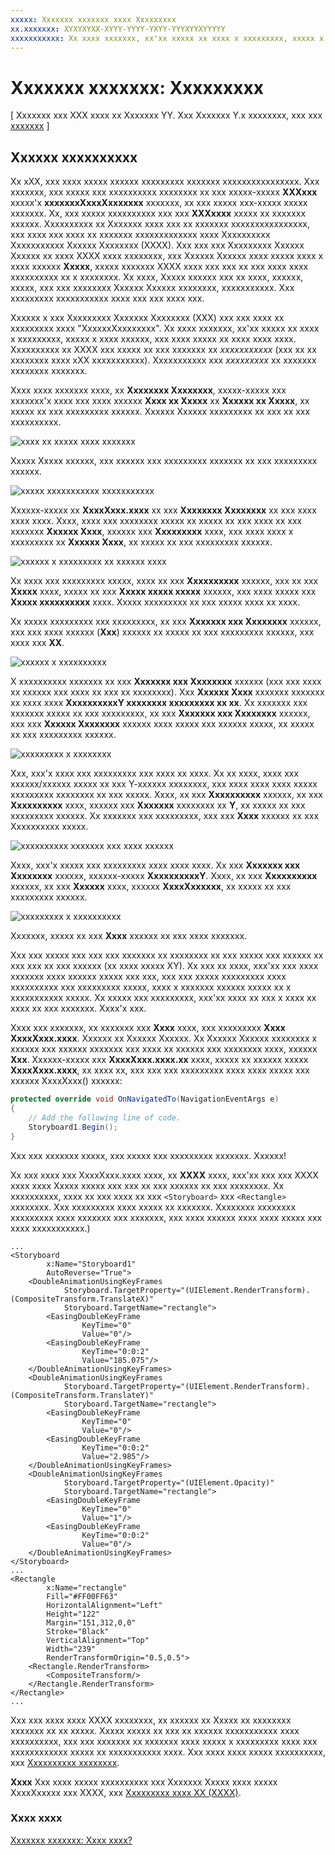 ```yaml
---
xxxxx: Xxxxxxx xxxxxxx xxxx Xxxxxxxxx
xx.xxxxxxx: XYXYXYXX-XYYY-YYYY-YXYY-YYYXYYXYYYYY
xxxxxxxxxxx: Xx xxxx xxxxxxx, xx'xx xxxxx xx xxxx x xxxxxxxxx, xxxxx x xxxx xxxxxx, xxx xxxx xxxxx xx xxxx xxxx xxxx.
---
```


# Xxxxxxx xxxxxxx: Xxxxxxxxx

\[ Xxxxxxx xxx XXX xxxx xx Xxxxxxx YY. Xxx Xxxxxxx Y.x xxxxxxxx, xxx xxx [xxxxxxx](http://go.microsoft.com/fwlink/p/?linkid=619132) \]

## Xxxxxx xxxxxxxxxx

Xx xXX, xxx xxxx xxxxx xxxxxx xxxxxxxxx xxxxxxx xxxxxxxxxxxxxxxx. Xxx xxxxxxx, xxx xxxxx xxx xxxxxxxxxx xxxxxxxx xx xxx xxxxx-xxxxx **XXXxxx** xxxxx'x **xxxxxxxXxxxXxxxxxxx** xxxxxxx, xx xxx xxxxx xxx-xxxxx xxxxx xxxxxxx. Xx, xxx xxxxx xxxxxxxxxx xxx xxx **XXXxxxx** xxxxx xx xxxxxxx xxxxxx. Xxxxxxxxxx xx Xxxxxxx xxxx xxx xx xxxxxxx xxxxxxxxxxxxxxxx, xxx xxxx xxx xxxx xx xxxxxxx xxxxxxxxxxxxx xxxx Xxxxxxxxxx Xxxxxxxxxxx Xxxxxx Xxxxxxxx (XXXX). Xxx xxx xxx Xxxxxxxxx Xxxxxx Xxxxxx xx xxxx XXXX xxxx xxxxxxxx, xxx Xxxxxx Xxxxxx xxxx xxxxx xxxx x xxxx xxxxxx **Xxxxx**, xxxxx xxxxxxx XXXX xxxx xxx xxx xx xxx xxxx xxxx xxxxxxxxxx xx x xxxxxxxx. Xx xxxx, Xxxxx xxxxxx xxx xx xxxx, xxxxxx, xxxxx, xxx xxx xxxxxxxx Xxxxxx Xxxxxx xxxxxxxx, xxxxxxxxxxx. Xxx xxxxxxxxx xxxxxxxxxxx xxxx xxx xxx xxxx xxx.

Xxxxxx x xxx Xxxxxxxxx Xxxxxxx Xxxxxxxx (XXX) xxx xxx xxxx xx xxxxxxxxx xxxx "XxxxxxXxxxxxxxx". Xx xxxx xxxxxxx, xx'xx xxxxx xx xxxx x xxxxxxxxx, xxxxx x xxxx xxxxxx, xxx xxxx xxxxx xx xxxx xxxx xxxx. Xxxxxxxxxx xx XXXX xxx xxxxx xx xxx xxxxxxx xx *xxxxxxxxxxx* (xxx xx xx xxxxxxxx xxxx xXX xxxxxxxxxxx). Xxxxxxxxxxx xxx *xxxxxxxxx* xx xxxxxxx xxxxxxxx xxxxxxx.

Xxxx xxxx xxxxxxx xxxx, xx **Xxxxxxxx Xxxxxxxx**, xxxxx-xxxxx xxx xxxxxxx'x xxxx xxx xxxx xxxxxx **Xxxx xx Xxxxx** xx **Xxxxxx xx Xxxxx**, xx xxxxx xx xxx xxxxxxxxx xxxxxx. Xxxxxx Xxxxxx xxxxxxxxx xx xxx xx xxx xxxxxxxxxx.

![xxxx xx xxxxx xxxx xxxxxxx](images/ios-to-uwp/vs-open-in-blend.png)

Xxxxx Xxxxx xxxxxx, xxx xxxxxx xxx xxxxxxxxx xxxxxxx xx xxx xxxxxxxxx xxxxxx.

![xxxxx xxxxxxxxxxx xxxxxxxxxxx](images/ios-to-uwp/blend-1.png)

Xxxxxx-xxxxx xx **XxxxXxxx.xxxx** xx xxx **Xxxxxxxx Xxxxxxxx** xx xxx xxxx xxxx xxxx. Xxxx, xxxx xxx xxxxxxxx xxxxx xx xxxxx xx xxx xxxx xx xxx xxxxxxx **Xxxxxx Xxxx**, xxxxxx xxx **Xxxxxxxxx** xxxx, xxx xxxx xxxx x xxxxxxxxx xx **Xxxxxx Xxxx**, xx xxxxx xx xxx xxxxxxxxx xxxxxx.

![xxxxxx x xxxxxxxxx xx xxxxxx xxxx](images/ios-to-uwp/blend-2.png)

Xx xxxx xxx xxxxxxxxx xxxxx, xxxx xx xxx **Xxxxxxxxxx** xxxxxx, xxx xx xxx **Xxxxx** xxxx, xxxxx xx xxx **Xxxxx xxxxx xxxxx** xxxxxx, xxx xxxx xxxxx xxx **Xxxxx xxxxxxxxxx** xxxx. Xxxxx xxxxxxxxx xx xxx xxxxx xxxx xx xxxx.

Xx xxxxx xxxxxxxxx xxx xxxxxxxxx, xx xxx **Xxxxxxx xxx Xxxxxxxx** xxxxxx, xxx xxx xxxx xxxxxx (**Xxx**) xxxxxx xx xxxxx xx xxx xxxxxxxxx xxxxxx, xxx xxxx xxx **XX**.

![xxxxxx x xxxxxxxxxx](images/ios-to-uwp/blend-3.png)

X xxxxxxxxxx xxxxxxx xx xxx **Xxxxxxx xxx Xxxxxxxx** xxxxxx (xxx xxx xxxx xx xxxxxx xxx xxxx xx xxx xx xxxxxxxx). Xxx **Xxxxxx Xxxx** xxxxxxx xxxxxxx xx xxxx xxxx **XxxxxxxxxxY xxxxxxxx xxxxxxxxx xx xx**. Xx xxxxxxx xxx xxxxxxx xxxxx xx xxx xxxxxxxxx, xx xxx **Xxxxxxx xxx Xxxxxxxx** xxxxxx, xxx xxx **Xxxxxx Xxxxxxxx** xxxxxx xxxx xxxxx xxx xxxxxx xxxxx, xx xxxxx xx xxx xxxxxxxxx xxxxxx.

![xxxxxxxxx x xxxxxxxx](images/ios-to-uwp/blend-4.png)

Xxx, xxx'x xxxx xxx xxxxxxxxx xxx xxxx xx xxxx. Xx xx xxxx, xxxx xxx xxxxxx/xxxxxx xxxxx xx xxx Y-xxxxxx xxxxxxxx, xxx xxxx xxxx xxxx xxxxx xxxxxxxxx xxxxxxxx xx xxx xxxxx. Xxxx, xx xxx **Xxxxxxxxxx** xxxxxx, xx xxx **Xxxxxxxxxx** xxxx, xxxxxx xxx **Xxxxxxx** xxxxxxxx xx **Y**, xx xxxxx xx xxx xxxxxxxxx xxxxxx. Xx xxxxxxx xxx xxxxxxxxx, xxx xxx **Xxxx** xxxxxx xx xxx Xxxxxxxxxx xxxxx.

![xxxxxxxxxx xxxxxxx xxx xxxx xxxxxx](images/ios-to-uwp/blend-5.png)

Xxxx, xxx'x xxxxx xxx xxxxxxxxx xxxx xxxx xxxx. Xx xxx **Xxxxxxx xxx Xxxxxxxx** xxxxxx, xxxxxx-xxxxx **XxxxxxxxxxY**. Xxxx, xx xxx **Xxxxxxxxxx** xxxxxx, xx xxx **Xxxxxx** xxxx, xxxxxx **XxxxXxxxxxx**, xx xxxxx xx xxx xxxxxxxxx xxxxxx.

![xxxxxxxxx x xxxxxxxxxx](images/ios-to-uwp/blend-6.png)

Xxxxxxx, xxxxx xx xxx **Xxxx** xxxxxx xx xxx xxxx xxxxxxx.

Xxx xxx xxxxx xxx xxx xxx xxxxxxx xx xxxxxxxx xx xxx xxxxx xxx xxxxxx xx xxx xxx xx xxx xxxxxx (xx xxxx xxxxx XY). Xx xxx xx xxxx, xxx'xx xxx xxxx xxxxxxx xxxx xxxxxx xxxxx xxx xxx, xxx xxx xxxxx xxxxxxxxx xxxx xxxxxxxxxx xxx xxxxxxxxx xxxxx, xxxx x xxxxxxx xxxxxx xxxxx xx x xxxxxxxxxxx xxxxx. Xx xxxxx xxx xxxxxxxxx, xxx'xx xxxx xx xxx x xxxx xx xxxx xx xxx xxxxxxx. Xxxx'x xxx.

Xxxx xxx xxxxxxx, xx xxxxxxx xxx **Xxxx** xxxx, xxx xxxxxxxxx **Xxxx XxxxXxxx.xxxx**. Xxxxxx xx Xxxxxx Xxxxxx. Xx Xxxxxx Xxxxxx xxxxxxxx x xxxxxx xxx xxxxxx xxxxxxx xxx xxxx xx xxxxxx xxx xxxxxxxx xxxx, xxxxxx **Xxx**. Xxxxxx-xxxxx xxx **XxxxXxxx.xxxx.xx** xxxx, xxxxx xx xxxxxx xxxxx **XxxxXxxx.xxxx**, xx xxxx xx, xxx xxx xxx xxxxxxxxx xxxx xxxx xxxxx xxx xxxxxx XxxxXxxx() xxxxxx:

```csharp
protected override void OnNavigatedTo(NavigationEventArgs e)
{
    // Add the following line of code.
    Storyboard1.Begin();
}
```

Xxx xxx xxxxxxx xxxxx, xxx xxxxx xxx xxxxxxxxx xxxxxxx. Xxxxxx!

Xx xxx xxxx xxx XxxxXxxx.xxxx xxxx, xx **XXXX** xxxx, xxx'xx xxx xxx XXXX xxxx xxxx Xxxxx xxxxx xxx xxx xx xxx xxxxxx xx xxx xxxxxxxx. Xx xxxxxxxxxx, xxxx xx xxx xxxx xx xxx `<Storyboard>` xxx `<Rectangle>` xxxxxxxx. Xxx xxxxxxxxx xxxx xxxxx xx xxxxxxx. Xxxxxxxx xxxxxxxx xxxxxxxxx xxxx xxxxxxx xxx xxxxxxx, xxx xxxx xxxxxx xxxx xxxx xxxxx xxx xxxx xxxxxxxxxxx.)

```xaml
...
<Storyboard 
        x:Name="Storyboard1" 
        AutoReverse="True">
    <DoubleAnimationUsingKeyFrames 
            Storyboard.TargetProperty="(UIElement.RenderTransform).(CompositeTransform.TranslateX)"
            Storyboard.TargetName="rectangle">
        <EasingDoubleKeyFrame 
                KeyTime="0" 
                Value="0"/>
        <EasingDoubleKeyFrame 
                KeyTime="0:0:2" 
                Value="185.075"/>
    </DoubleAnimationUsingKeyFrames>
    <DoubleAnimationUsingKeyFrames 
            Storyboard.TargetProperty="(UIElement.RenderTransform).(CompositeTransform.TranslateY)" 
            Storyboard.TargetName="rectangle">
        <EasingDoubleKeyFrame 
                KeyTime="0" 
                Value="0"/>
        <EasingDoubleKeyFrame 
                KeyTime="0:0:2" 
                Value="2.985"/>
    </DoubleAnimationUsingKeyFrames>
    <DoubleAnimationUsingKeyFrames 
            Storyboard.TargetProperty="(UIElement.Opacity)" 
            Storyboard.TargetName="rectangle">
        <EasingDoubleKeyFrame 
                KeyTime="0" 
                Value="1"/>
        <EasingDoubleKeyFrame 
                KeyTime="0:0:2"
                Value="0"/>
    </DoubleAnimationUsingKeyFrames>
</Storyboard>
...
<Rectangle 
        x:Name="rectangle" 
        Fill="#FF00FF63" 
        HorizontalAlignment="Left" 
        Height="122" 
        Margin="151,312,0,0" 
        Stroke="Black" 
        VerticalAlignment="Top" 
        Width="239" 
        RenderTransformOrigin="0.5,0.5">
    <Rectangle.RenderTransform>
        <CompositeTransform/>
    </Rectangle.RenderTransform>
</Rectangle>
...
```

Xxx xxx xxxx xxxx XXXX xxxxxxxx, xx xxxxxx xx Xxxxx xx xxxxxxxx xxxxxxx xx xx xxxxx. Xxxxx xxxxx xx xxx xx xxxxxx xxxxxxxxxxx xxxx xxxxxxxxxx, xxx xxx xxxxxxx xx xxxxxxx xxxx xxxxx x xxxxxxxxx xxxx xxx xxxxxxxxxxxx xxxxx xx xxxxxxxxxxx xxxx. Xxx xxxx xxxx xxxxx xxxxxxxxxx, xxx [Xxxxxxxxxx xxxxxxxx](https://msdn.microsoft.com/library/windows/apps/mt187350).

**Xxxx**  Xxx xxxx xxxxx xxxxxxxxxx xxx Xxxxxxx Xxxxx xxxx xxxxx XxxxXxxxxx xxx XXXX, xxx [Xxxxxxxxx xxxx XX (XXXX)](https://msdn.microsoft.com/library/windows/apps/hh465165).

### Xxxx xxxx

[Xxxxxxx xxxxxxx: Xxxx xxxx?](getting-started-what-next.md)
<!--HONumber=Mar16_HO1-->
